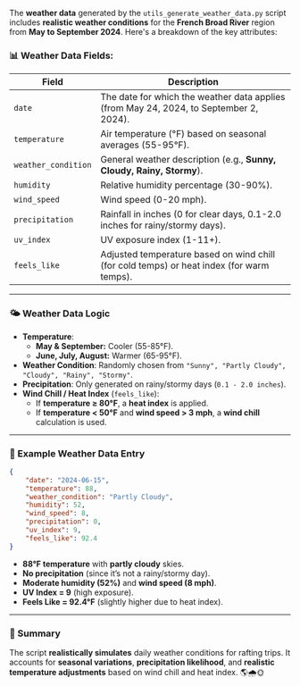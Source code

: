 The **weather data** generated by the `utils_generate_weather_data.py` script includes **realistic weather conditions** for the **French Broad River** region from **May to September 2024**. Here's a breakdown of the key attributes:

### **📊 Weather Data Fields:**
| Field            | Description |
|-----------------|-------------|
| `date` | The date for which the weather data applies (from May 24, 2024, to September 2, 2024). |
| `temperature` | Air temperature (°F) based on seasonal averages (55-95°F). |
| `weather_condition` | General weather description (e.g., **Sunny, Cloudy, Rainy, Stormy**). |
| `humidity` | Relative humidity percentage (30-90%). |
| `wind_speed` | Wind speed (0-20 mph). |
| `precipitation` | Rainfall in inches (0 for clear days, 0.1-2.0 inches for rainy/stormy days). |
| `uv_index` | UV exposure index (1-11+). |
| `feels_like` | Adjusted temperature based on wind chill (for cold temps) or heat index (for warm temps). |

---

### **🌤️ Weather Data Logic**
- **Temperature**:  
  - **May & September:** Cooler (55-85°F).  
  - **June, July, August:** Warmer (65-95°F).  
- **Weather Condition**: Randomly chosen from `"Sunny", "Partly Cloudy", "Cloudy", "Rainy", "Stormy"`.  
- **Precipitation**: Only generated on rainy/stormy days (`0.1 - 2.0 inches`).  
- **Wind Chill / Heat Index** (`feels_like`):
  - If **temperature ≥ 80°F**, a **heat index** is applied.  
  - If **temperature < 50°F** and **wind speed > 3 mph**, a **wind chill** calculation is used.  

---

### **📂 Example Weather Data Entry**
```json
{
    "date": "2024-06-15",
    "temperature": 88,
    "weather_condition": "Partly Cloudy",
    "humidity": 52,
    "wind_speed": 8,
    "precipitation": 0,
    "uv_index": 9,
    "feels_like": 92.4
}
```
- **88°F temperature** with **partly cloudy** skies.  
- **No precipitation** (since it’s not a rainy/stormy day).  
- **Moderate humidity (52%)** and **wind speed (8 mph)**.  
- **UV Index = 9** (high exposure).  
- **Feels Like = 92.4°F** (slightly higher due to heat index).  

---

### **📌 Summary**
The script **realistically simulates** daily weather conditions for rafting trips. It accounts for **seasonal variations**, **precipitation likelihood**, and **realistic temperature adjustments** based on wind chill and heat index.
🌎🌧️🌞